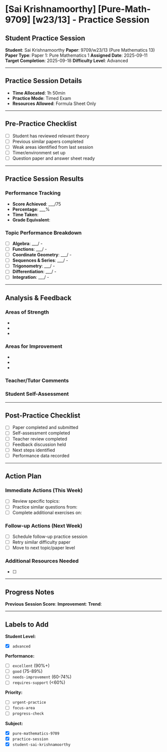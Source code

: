 # [Sai Krishnamoorthy] [Pure-Math-9709] [w23/13] - Practice Session

## Student Practice Session

**Student**: Sai Krishnamoorthy
**Paper**: 9709/w23/13 (Pure Mathematics 13)
**Paper Type**: Paper 1: Pure Mathematics 1
**Assigned Date**: 2025-09-11
**Target Completion**: 2025-09-18
**Difficulty Level**: Advanced

---

## Practice Session Details

- **Time Allocated**: 1h 50min
- **Practice Mode**: Timed Exam
- **Resources Allowed**: Formula Sheet Only

---

## Pre-Practice Checklist

- [ ] Student has reviewed relevant theory
- [ ] Previous similar papers completed
- [ ] Weak areas identified from last session
- [ ] Timer/environment set up
- [ ] Question paper and answer sheet ready

---

## Practice Session Results

### Performance Tracking
- **Score Achieved**: ___/75
- **Percentage**: ___%
- **Time Taken**: <!-- Actual time taken -->
- **Grade Equivalent**: <!-- A*/A/B/C/D/E -->

### Topic Performance Breakdown
- [ ] **Algebra**: ___/<!-- marks --> - <!-- Comments -->
- [ ] **Functions**: ___/<!-- marks --> - <!-- Comments -->
- [ ] **Coordinate Geometry**: ___/<!-- marks --> - <!-- Comments -->
- [ ] **Sequences & Series**: ___/<!-- marks --> - <!-- Comments -->
- [ ] **Trigonometry**: ___/<!-- marks --> - <!-- Comments -->
- [ ] **Differentiation**: ___/<!-- marks --> - <!-- Comments -->
- [ ] **Integration**: ___/<!-- marks --> - <!-- Comments -->

---

## Analysis & Feedback

### Areas of Strength
<!-- List areas where student performed well -->
- 
- 
- 

### Areas for Improvement
<!-- List areas needing work -->
- 
- 
- 

### Teacher/Tutor Comments
<!-- Detailed feedback on performance -->


### Student Self-Assessment
<!-- Student's own reflection on the practice session -->


---

## Post-Practice Checklist

- [ ] Paper completed and submitted
- [ ] Self-assessment completed
- [ ] Teacher review completed
- [ ] Feedback discussion held
- [ ] Next steps identified
- [ ] Performance data recorded

---

## Action Plan

### Immediate Actions (This Week)
- [ ] Review specific topics: <!-- List topics -->
- [ ] Practice similar questions from: <!-- Specify sources -->
- [ ] Complete additional exercises on: <!-- Weak areas -->

### Follow-up Actions (Next Week)
- [ ] Schedule follow-up practice session
- [ ] Retry similar difficulty paper
- [ ] Move to next topic/paper level

### Additional Resources Needed
- [ ] <!-- List any additional study materials, tutoring, etc. -->

---

## Progress Notes
<!-- Track progress over multiple sessions -->

**Previous Session Score**: <!-- If applicable -->
**Improvement**: <!-- +/- percentage points -->
**Trend**: <!-- Improving | Stable | Declining -->

---

## Labels to Add
<!-- These will be added automatically -->

**Student Level:**
- [x] `advanced`

**Performance:**
- [ ] `excellent` (90%+)
- [ ] `good` (75-89%)
- [ ] `needs-improvement` (60-74%)
- [ ] `requires-support` (<60%)

**Priority:**
- [ ] `urgent-practice`
- [ ] `focus-area`
- [ ] `progress-check`

**Subject:**
- [x] `pure-mathematics-9709`
- [x] `practice-session`
- [x] `student-sai-krishnamoorthy`
